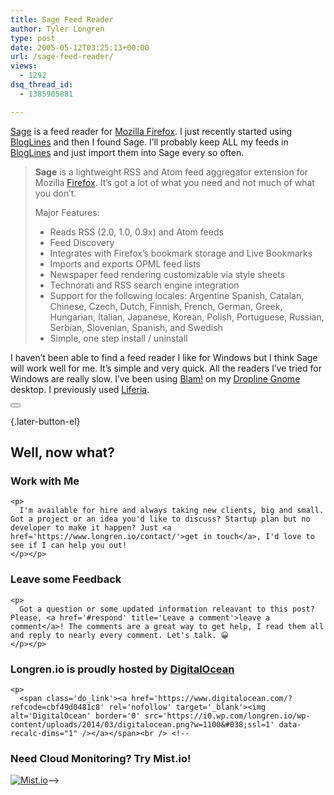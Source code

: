 ```yaml
---
title: Sage Feed Reader
author: Tyler Longren
type: post
date: 2005-05-12T03:25:13+00:00
url: /sage-feed-reader/
views:
  - 1292
dsq_thread_id:
  - 1385905881

---
```

[Sage][1] is a feed reader for [Mozilla Firefox][2]. I just recently started using [BlogLines][3] and then I found Sage. I&#8217;ll probably keep ALL my feeds in [BlogLines][3] and just import them into Sage every so often.

> **Sage** is a lightweight RSS and Atom feed aggregator extension for Mozilla [Firefox][4]. It&#8217;s got a lot of what you need and not much of what you don&#8217;t.
> 
> Major Features:
> 
> * Reads RSS (2.0, 1.0, 0.9x) and Atom feeds  
> * Feed Discovery  
> * Integrates with Firefox&#8217;s bookmark storage and Live Bookmarks  
> * Imports and exports OPML feed lists  
> * Newspaper feed rendering customizable via style sheets  
> * Technorati and RSS search engine integration  
> * Support for the following locales: Argentine Spanish, Catalan, Chinese, Czech, Dutch, Finnish, French, German, Greek, Hungarian, Italian, Japanese, Korean, Polish, Portuguese, Russian, Serbian, Slovenian, Spanish, and Swedish  
> * Simple, one step install / uninstall 

I haven&#8217;t been able to find a feed reader I like for Windows but I think Sage will work well for me. It&#8217;s simple and very quick. All the readers I&#8217;ve tried for Windows are really slow. I&#8217;ve been using [Blam!][5] on my [Dropline Gnome][6] desktop. I previously used [Liferia][7]. 

<div class="wpulike wpulike-default " >
  <div class="wp_ulike_general_class wp_ulike_is_not_liked">
    <button type="button"
					aria-label="Like Button"
					data-ulike-id="1869"
					data-ulike-nonce="2dd44dface"
					data-ulike-type="likeThis"
					data-ulike-template="wpulike-default"
					data-ulike-display-likers="0"
					data-ulike-disable-pophover="0"
					class="wp_ulike_btn wp_ulike_put_image wp_likethis_1869"></button><span class="count-box"></span>
  </div>
</div>

[][8]{.later-button-el}

<div class='what-next'>
  <h2>
    Well, now what?
  </h2>
  
  <div class='hire'>
    <h3>
      Work with Me
    </h3>
    
    <p>
      I'm available for hire and always taking new clients, big and small. Got a project or an idea you'd like to discuss? Startup plan but no developer to make it happen? Just <a href='https://www.longren.io/contact/'>get in touch</a>, I'd love to see if I can help you out!
    </p></p>
  </div>
  
  <div class='hire'>
    <h3>
      Leave some Feedback
    </h3>
    
    <p>
      Got a question or some updated information releavant to this post? Please, <a href='#respond' title='Leave a comment'>leave a comment</a>! The comments are a great way to get help, I read them all and reply to nearly every comment. Let's talk. 😀
    </p></p>
  </div>
  
  <div class='now-what-bottom-ad'>
    <h3>
      Longren.io is proudly hosted by <a href='https://www.digitalocean.com/?refcode=cbf49d0481c8'>DigitalOcean</a>
    </h3>
    
    <p>
      <span class='do_link'><a href='https://www.digitalocean.com/?refcode=cbf49d0481c8' rel='nofollow' target='_blank'><img alt='DigitalOcean' border='0' src='https://i0.wp.com/longren.io/wp-content/uploads/2014/03/digitalocean.png?w=1100&#038;ssl=1' data-recalc-dims="1" /></a></span><br /> <!--

<h3>Need Cloud Monitoring? Try Mist.io!</h3>

<span class='do_link'><a href='http://mist.io/?ref=tyler' rel='nofollow' target='_blank'><img alt='Mist.io' border='0' src='https://i0.wp.com/longren.io/wp-content/uploads/2014/04/mistio.jpg?w=1100&#038;ssl=1' data-recalc-dims="1"></a></span>--></div> </div>

 [1]: http://sage.mozdev.org/
 [2]: http://www.getfirefox.com/
 [3]: http://www.bloglines.com/
 [4]: http://www.mozilla.org/products/firefox/
 [5]: http://www.imendio.com/projects/blam/
 [6]: http://www.dropline.net/gnome/
 [7]: http://liferea.sourceforge.net/
 [8]: #